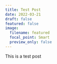 ```yaml
---
title: Test Post
date: 2022-03-21
draft: false
featured: false
image:
  filename: featured
  focal_point: Smart
  preview_only: false
---
```


This is a test post
